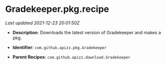 # Gradekeeper.pkg.recipe

_Last updated 2021-12-23 20:01:50Z_

- **Description**: Downloads the latest version of Gradekeeper and makes a pkg.

- **Identifier**: `com.github.apizz.pkg.Gradekeeper`

- **Parent Recipes**: `com.github.apizz.download.Gradekeeper`
